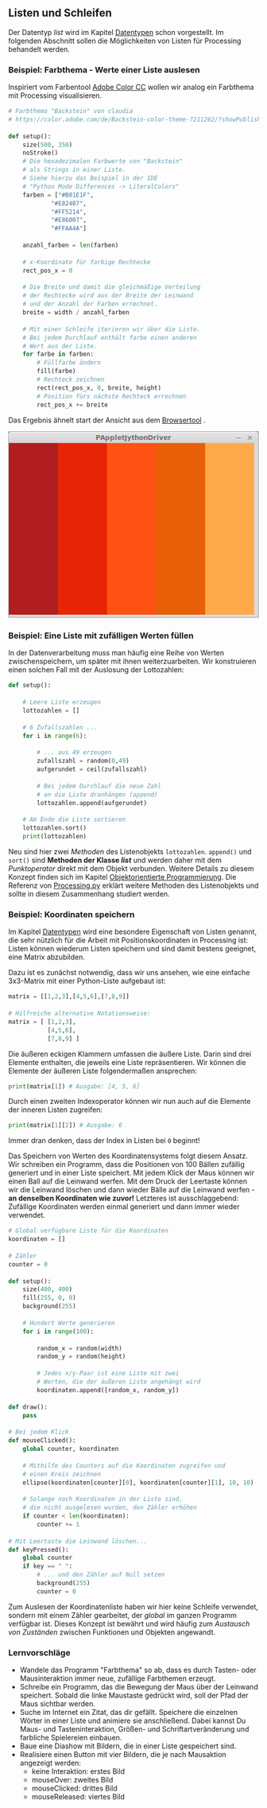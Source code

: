 ## Listen und Schleifen

Der Datentyp *list* wird im Kapitel [Datentypen](../Programmiergrundlagen/2-datentypen.html) schon vorgestellt. Im folgenden Abschnitt sollen die Möglichkeiten von Listen für Processing behandelt werden.

### Beispiel: Farbthema - Werte einer Liste auslesen

Inspiriert vom Farbentool [Adobe Color CC](https://color.adobe.com/de/create/color-wheel/) wollen wir analog ein Farbthema mit Processing visualisieren.


```python
# Farbthema "Backstein" von claudia
# https://color.adobe.com/de/Backstein-color-theme-7211262/?showPublished=true

def setup():
    size(500, 350)
    noStroke()
    # Die hexadezimalen Farbwerte von "Backstein"
    # als Strings in einer Liste.
    # Siehe hierzu das Beispiel in der IDE
    # "Python Mode Differences -> LiteralColors"
    farben = ["#B01E1F", 
            "#E82407", 
            "#FF5214", 
            "#E86007", 
            "#FFAA4A"]
    
    anzahl_farben = len(farben)
    
    # x-Koordinate für farbige Rechtecke
    rect_pos_x = 0
    
    # Die Breite und damit die gleichmäßige Verteilung
    # der Rechtecke wird aus der Breite der Leinwand
    # und der Anzahl der Farben errechnet.
    breite = width / anzahl_farben
    
    # Mit einer Schleife iterieren wir über die Liste.
    # Bei jedem Durchlauf enthält farbe einen anderen
    # Wert aus der Liste.
    for farbe in farben:
        # Füllfarbe ändern
        fill(farbe)
        # Rechteck zeichnen
        rect(rect_pos_x, 0, breite, height)
        # Position fürs nächste Rechteck errechnen
        rect_pos_x += breite
```

Das Ergebnis ähnelt start der Ansicht aus dem [Browsertool](https://color.adobe.com/de/Backstein-color-theme-7211262/?showPublished=true)
.

![Farbthema "Backstein"](../images/backstein.png)

### Beispiel: Eine Liste mit zufälligen Werten füllen

In der Datenverarbeitung muss man häufig eine Reihe von Werten zwischenspeichern, um später mit ihnen weiterzuarbeiten. Wir konstruieren einen solchen Fall mit der Auslosung der Lottozahlen:

```python
def setup():

    # Leere Liste erzeugen
    lottozahlen = []
    
    # 6 Zufallszahlen ...
    for i in range(6):
        
        # ... aus 49 erzeugen
        zufallszahl = random(0,49)
        aufgerundet = ceil(zufallszahl)
        
        # Bei jedem Durchlauf die neue Zahl
        # an die Liste dranhängen (append)
        lottozahlen.append(aufgerundet)
    
    # Am Ende die Liste sortieren    
    lottozahlen.sort()
    print(lottozahlen)
```

Neu sind hier zwei *Methoden* des Listenobjekts `lottozahlen`. `append()` und `sort()` sind **Methoden der Klasse *list*** und werden daher mit dem *Punktoperator* direkt mit dem Objekt verbunden. Weitere Details zu diesem Konzept finden sich im Kapitel [Objektorientierte Programmierung](../Programmiergrundlagen/10-oop.html). Die Referenz von
[Processing.py](http://py.processing.org/reference/)
erklärt weitere Methoden des Listenobjekts und sollte in diesem Zusammenhang studiert werden.

### Beispiel: Koordinaten speichern

Im Kapitel [Datentypen](../Programmiergrundlagen/2-datentypen.html) wird eine besondere Eigenschaft von Listen genannt, die sehr nützlich für die Arbeit mit Positionskoordinaten in Processing ist: Listen können wiederum Listen speichern und sind damit bestens geeignet, eine Matrix abzubilden.

Dazu ist es zunächst notwendig, dass wir uns ansehen, wie eine einfache 3x3-Matrix mit einer Python-Liste aufgebaut ist:

```python
matrix = [[1,2,3],[4,5,6],[7,8,9]]

# Hilfreiche alternative Notationsweise:
matrix = [ [1,2,3],
           [4,5,6],
           [7,8,9] ]
```

Die äußeren eckigen Klammern umfassen die äußere Liste. Darin sind drei Elemente enthalten, die jeweils eine Liste repräsentieren. Wir können die Elemente der äußeren Liste folgendermaßen ansprechen:

```python
print(matrix[1]) # Ausgabe: [4, 5, 6]
```

Durch einen zweiten Indexoperator können wir nun auch auf die Elemente der inneren Listen zugreifen:

```python
print(matrix[1][2]) # Ausgabe: 6
```

Immer dran denken, dass der Index in Listen bei `0` beginnt!

Das Speichern von Werten des Koordinatensystems folgt diesem Ansatz. Wir schreiben ein Programm, dass die Positionen von 100 Bällen zufällig generiert und in einer Liste speichert. Mit jedem Klick der Maus können wir einen Ball auf die Leinwand werfen. Mit dem Druck der Leertaste können wir die Leinwand löschen und dann wieder Bälle auf die Leinwand werfen - **an denselben Koordinaten wie zuvor!** Letzteres ist ausschlaggebend: Zufällige Koordinaten werden einmal generiert und dann immer wieder verwendet.

```python
# Global verfügbare Liste für die Koordinaten
koordinaten = []

# Zähler
counter = 0

def setup():
    size(400, 400)
    fill(255, 0, 0)
    background(255)

    # Hundert Werte generieren
    for i in range(100):

        random_x = random(width)
        random_y = random(height)

        # Jedes x/y-Paar ist eine Liste mit zwei
        # Werten, die der äußeren Liste angehängt wird
        koordinaten.append([random_x, random_y])

def draw():
    pass

# Bei jedem Klick
def mouseClicked():
    global counter, koordinaten
    
    # Mithilfe des Counters auf die Koordinaten zugreifen und
    # einen Kreis zeichnen
    ellipse(koordinaten[counter][0], koordinaten[counter][1], 10, 10)

    # Solange noch Koordinaten in der Liste sind, 
    # die nicht ausgelesen wurden, den Zähler erhöhen
    if counter < len(koordinaten):
        counter += 1

# Mit Leertaste die Leinwand löschen...
def keyPressed():
    global counter
    if key == " ":
        # ... und den Zähler auf Null setzen
        background(255)
        counter = 0

```

Zum Auslesen der Koordinatenliste haben wir hier keine Schleife verwendet, sondern mit einem Zähler gearbeitet, der *global* im ganzen Programm verfügbar ist. Dieses Konzept ist bewährt und wird häufig zum *Austausch von Zuständen* zwischen Funktionen und Objekten angewandt.

### Lernvorschläge

* Wandele das Programm "Farbthema" so ab, dass es durch Tasten- oder Mausinteraktion immer neue, zufällige Farbthemen erzeugt.
* Schreibe ein Programm, das die Bewegung der Maus über der Leinwand speichert. Sobald die linke Maustaste gedrückt wird, soll der Pfad der Maus sichtbar werden.
* Suche im Internet ein Zitat, das dir gefällt. Speichere die einzelnen Wörter in einer Liste und animiere sie anschließend. Dabei kannst Du Maus- und Tasteninteraktion, Größen- und Schriftartveränderung und farbliche Spielereien einbauen.
* Baue eine Diashow mit Bildern, die in einer Liste gespeichert sind.
* Realisiere einen Button mit vier Bildern, die je nach Mausaktion angezeigt werden:
    * keine Interaktion: erstes Bild
    * mouseOver: zweites Bild
    * mouseClicked: drittes Bild
    * mouseReleased: viertes Bild